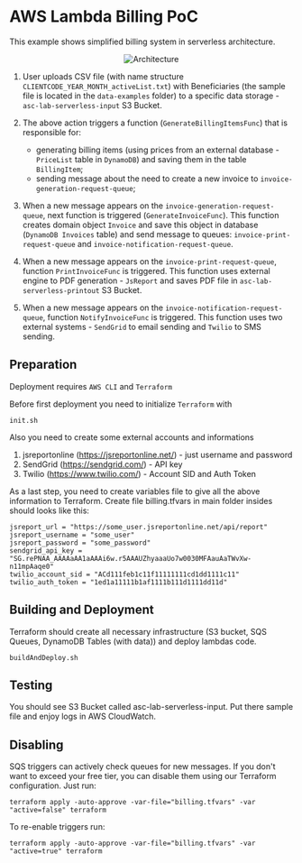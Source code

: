 # AWS Lambda Billing PoC

This example shows simplified billing system in serverless architecture.

<p align="center">
    <img alt="Architecture" src="https://raw.githubusercontent.com/asc-lab/aws-lambda-billing/master/readme-images/aws-lambda-architecture.png" />
</p>

1. User uploads CSV file (with name structure `CLIENTCODE_YEAR_MONTH_activeList.txt`) with Beneficiaries (the sample file is located in the `data-examples` folder) to a specific data storage - `asc-lab-serverless-input` S3 Bucket.

2. The above action triggers a function (`GenerateBillingItemsFunc`) that is responsible for:

    * generating billing items (using prices from an external database - `PriceList` table in `DynamoDB`) and saving them in the table `BillingItem`;
    * sending message about the need to create a new invoice to `invoice-generation-request-queue`;

3. When a new message appears on the `invoice-generation-request-queue`, next function is triggered (`GenerateInvoiceFunc`). This function creates domain object `Invoice` and save this object in database (`DynamoDB Invoices` table) and send message to queues: `invoice-print-request-queue` and `invoice-notification-request-queue`.

4. When a new message appears on the `invoice-print-request-queue`, function `PrintInvoiceFunc` is triggered. This function uses external engine to PDF generation - `JsReport` and saves PDF file in `asc-lab-serverless-printout` S3 Bucket.

5. When a new message appears on the `invoice-notification-request-queue`, function `NotifyInvoiceFunc` is triggered. This function uses two external systems - `SendGrid` to email sending and `Twilio` to SMS sending.

## Preparation
Deployment requires `AWS CLI` and `Terraform`

Before first deployment you need to initialize `Terraform` with  
```
init.sh
```

Also you need to create some external accounts and informations
1. jsreportonline (https://jsreportonline.net/) - just username and password
2. SendGrid (https://sendgrid.com/) - API key
3. Twilio (https://www.twilio.com/) - Account SID and Auth Token

As a last step, you need to create variables file to give all the above information to Terraform.
Create file billing.tfvars in main folder
insides should looks like this:
```properties
jsreport_url = "https://some_user.jsreportonline.net/api/report"
jsreport_username = "some_user"
jsreport_password = "some_password"
sendgrid_api_key = "SG.rePNAA_AAAAaAA1aAAAi6w.r5AAAUZhyaaaUo7w0030MFAauAaTWvXw-n11mpAaqe0"
twilio_account_sid = "ACd111feb1c11f11111111cd1dd1111c11"
twilio_auth_token = "1ed1a11111b1af1111b111d1111dd11d"
```


## Building and Deployment
Terraform should create all necessary infrastructure (S3 bucket, SQS Queues, DynamoDB Tables (with data))
and deploy lambdas code.

```
buildAndDeploy.sh
```

## Testing
You should see S3 Bucket called asc-lab-serverless-input. Put there sample file and enjoy logs in AWS CloudWatch. 

## Disabling
SQS triggers can actively check queues for new messages. If you don't want to exceed your free tier, you can disable them using our Terraform configuration. Just run:
```
terraform apply -auto-approve -var-file="billing.tfvars" -var "active=false" terraform
```
To re-enable triggers run:
```
terraform apply -auto-approve -var-file="billing.tfvars" -var "active=true" terraform
```    
